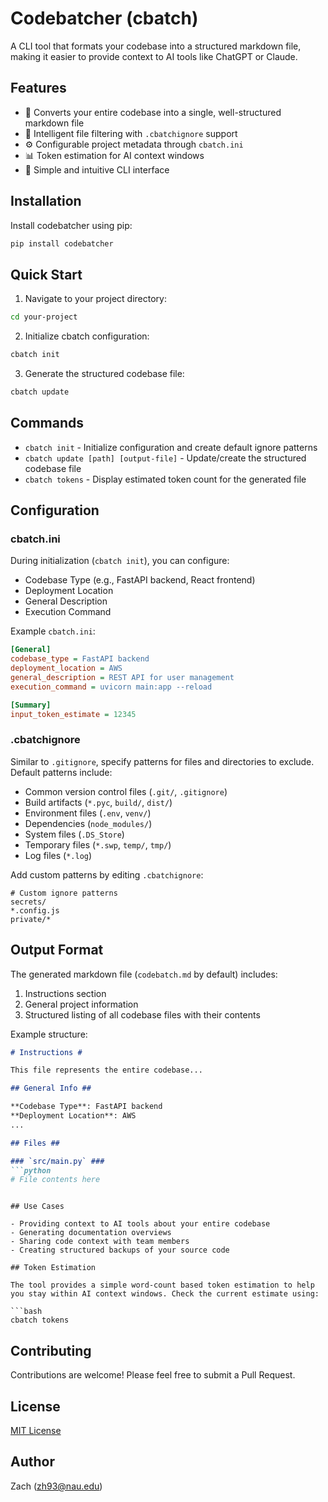 # Codebatcher (cbatch)

A CLI tool that formats your codebase into a structured markdown file, making it easier to provide context to AI tools like ChatGPT or Claude.

## Features

- 📝 Converts your entire codebase into a single, well-structured markdown file
- 🎯 Intelligent file filtering with `.cbatchignore` support
- ⚙️ Configurable project metadata through `cbatch.ini`
- 📊 Token estimation for AI context windows
- 🚀 Simple and intuitive CLI interface

## Installation

Install codebatcher using pip:

```bash
pip install codebatcher
```

## Quick Start

1. Navigate to your project directory:
```bash
cd your-project
```

2. Initialize cbatch configuration:
```bash
cbatch init
```

3. Generate the structured codebase file:
```bash
cbatch update
```

## Commands

- `cbatch init` - Initialize configuration and create default ignore patterns
- `cbatch update [path] [output-file]` - Update/create the structured codebase file
- `cbatch tokens` - Display estimated token count for the generated file

## Configuration

### cbatch.ini

During initialization (`cbatch init`), you can configure:
- Codebase Type (e.g., FastAPI backend, React frontend)
- Deployment Location
- General Description
- Execution Command

Example `cbatch.ini`:
```ini
[General]
codebase_type = FastAPI backend
deployment_location = AWS
general_description = REST API for user management
execution_command = uvicorn main:app --reload

[Summary]
input_token_estimate = 12345
```

### .cbatchignore

Similar to `.gitignore`, specify patterns for files and directories to exclude. Default patterns include:

- Common version control files (`.git/`, `.gitignore`)
- Build artifacts (`*.pyc`, `build/`, `dist/`)
- Environment files (`.env`, `venv/`)
- Dependencies (`node_modules/`)
- System files (`.DS_Store`)
- Temporary files (`*.swp`, `temp/`, `tmp/`)
- Log files (`*.log`)

Add custom patterns by editing `.cbatchignore`:
```
# Custom ignore patterns
secrets/
*.config.js
private/*
```

## Output Format

The generated markdown file (`codebatch.md` by default) includes:

1. Instructions section
2. General project information
3. Structured listing of all codebase files with their contents

Example structure:
```markdown
# Instructions #

This file represents the entire codebase...

## General Info ##

**Codebase Type**: FastAPI backend
**Deployment Location**: AWS
...

## Files ##

### `src/main.py` ###
```python
# File contents here
```
```

## Use Cases

- Providing context to AI tools about your entire codebase
- Generating documentation overviews
- Sharing code context with team members
- Creating structured backups of your source code

## Token Estimation

The tool provides a simple word-count based token estimation to help you stay within AI context windows. Check the current estimate using:

```bash
cbatch tokens
```

## Contributing

Contributions are welcome! Please feel free to submit a Pull Request.

## License

[MIT License](LICENSE)

## Author

Zach (zh93@nau.edu)